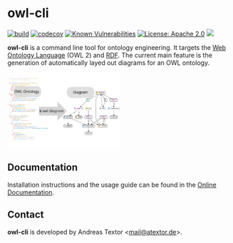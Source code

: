 # owl-cli

[![build](https://github.com/atextor/owl-cli/actions/workflows/build.yml/badge.svg)](https://github.com/atextor/owl-cli/actions/workflows/build.yml) [![codecov](https://codecov.io/gh/atextor/owl-cli/branch/main/graph/badge.svg)](https://codecov.io/gh/atextor/owl-cli) [![Known Vulnerabilities](https://snyk.io/test/github/atextor/owl-cli/badge.svg)](https://snyk.io/test/github/atextor/owl-cli) [![License: Apache 2.0](https://img.shields.io/badge/License-Apache-blue.svg)](http://www.apache.org/licenses/LICENSE-2.0) [![](https://tokei.rs/b1/github/atextor/owl-cli)](https://github.com/Aaronepower/tokei)


**owl-cli** is a command line tool for ontology engineering. It targets the [Web Ontology
Language](https://en.wikipedia.org/wiki/Web_Ontology_Language) (OWL 2) and
[RDF](https://en.wikipedia.org/wiki/Resource_Description_Framework). The current main feature is the
generation of automatically layed out diagrams for an OWL ontology.

<img src="docs/modules/ROOT/assets/images/splash.svg" alt="owl diagram splash image" width="50%"/>

## Documentation

Installation instructions and the usage guide can be found in the [Online Documentation](https://atextor.de/owl-cli/).

## Contact

**owl-cli** is developed by Andreas Textor <<mail@atextor.de>>.


